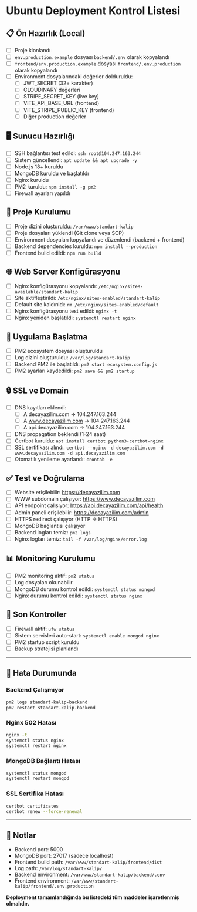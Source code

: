 # Ubuntu Deployment Kontrol Listesi

## 📋 Ön Hazırlık (Local)

- [ ] Proje klonlandı
- [ ] `env.production.example` dosyası `backend/.env` olarak kopyalandı
- [ ] `frontend/env.production.example` dosyası `frontend/.env.production` olarak kopyalandı
- [ ] Environment dosyalarındaki değerler dolduruldu:
  - [ ] JWT_SECRET (32+ karakter)
  - [ ] CLOUDINARY değerleri
  - [ ] STRIPE_SECRET_KEY (live key)
  - [ ] VITE_API_BASE_URL (frontend)
  - [ ] VITE_STRIPE_PUBLIC_KEY (frontend)
  - [ ] Diğer production değerler

## 🖥️ Sunucu Hazırlığı

- [ ] SSH bağlantısı test edildi: `ssh root@104.247.163.244`
- [ ] Sistem güncellendi: `apt update && apt upgrade -y`
- [ ] Node.js 18+ kuruldu
- [ ] MongoDB kuruldu ve başlatıldı
- [ ] Nginx kuruldu
- [ ] PM2 kuruldu: `npm install -g pm2`
- [ ] Firewall ayarları yapıldı

## 📁 Proje Kurulumu

- [ ] Proje dizini oluşturuldu: `/var/www/standart-kalip`
- [ ] Proje dosyaları yüklendi (Git clone veya SCP)
- [ ] Environment dosyaları kopyalandı ve düzenlendi (backend + frontend)
- [ ] Backend dependencies kuruldu: `npm install --production`
- [ ] Frontend build edildi: `npm run build`

## 🌐 Web Server Konfigürasyonu

- [ ] Nginx konfigürasyonu kopyalandı: `/etc/nginx/sites-available/standart-kalip`
- [ ] Site aktifleştirildi: `/etc/nginx/sites-enabled/standart-kalip`
- [ ] Default site kaldırıldı: `rm /etc/nginx/sites-enabled/default`
- [ ] Nginx konfigürasyonu test edildi: `nginx -t`
- [ ] Nginx yeniden başlatıldı: `systemctl restart nginx`

## 🚀 Uygulama Başlatma

- [ ] PM2 ecosystem dosyası oluşturuldu
- [ ] Log dizini oluşturuldu: `/var/log/standart-kalip`
- [ ] Backend PM2 ile başlatıldı: `pm2 start ecosystem.config.js`
- [ ] PM2 ayarları kaydedildi: `pm2 save && pm2 startup`

## 🔒 SSL ve Domain

- [ ] DNS kayıtları eklendi:
  - [ ] A decayazilim.com → 104.247.163.244
  - [ ] A www.decayazilim.com → 104.247.163.244
  - [ ] A api.decayazilim.com → 104.247.163.244
- [ ] DNS propagation beklendi (1-24 saat)
- [ ] Certbot kuruldu: `apt install certbot python3-certbot-nginx`
- [ ] SSL sertifikası alındı: `certbot --nginx -d decayazilim.com -d www.decayazilim.com -d api.decayazilim.com`
- [ ] Otomatik yenileme ayarlandı: `crontab -e`

## ✅ Test ve Doğrulama

- [ ] Website erişilebilir: https://decayazilim.com
- [ ] WWW subdomain çalışıyor: https://www.decayazilim.com
- [ ] API endpoint çalışıyor: https://api.decayazilim.com/api/health
- [ ] Admin paneli erişilebilir: https://decayazilim.com/admin
- [ ] HTTPS redirect çalışıyor (HTTP → HTTPS)
- [ ] MongoDB bağlantısı çalışıyor
- [ ] Backend logları temiz: `pm2 logs`
- [ ] Nginx logları temiz: `tail -f /var/log/nginx/error.log`

## 📊 Monitoring Kurulumu

- [ ] PM2 monitoring aktif: `pm2 status`
- [ ] Log dosyaları okunabilir
- [ ] MongoDB durumu kontrol edildi: `systemctl status mongod`
- [ ] Nginx durumu kontrol edildi: `systemctl status nginx`

## 🔧 Son Kontroller

- [ ] Firewall aktif: `ufw status`
- [ ] Sistem servisleri auto-start: `systemctl enable mongod nginx`
- [ ] PM2 startup script kuruldu
- [ ] Backup stratejisi planlandı

---

## 🚨 Hata Durumunda

### Backend Çalışmıyor
```bash
pm2 logs standart-kalip-backend
pm2 restart standart-kalip-backend
```

### Nginx 502 Hatası
```bash
nginx -t
systemctl status nginx
systemctl restart nginx
```

### MongoDB Bağlantı Hatası
```bash
systemctl status mongod
systemctl restart mongod
```

### SSL Sertifika Hatası
```bash
certbot certificates
certbot renew --force-renewal
```

---

## 📝 Notlar

- Backend port: 5000
- MongoDB port: 27017 (sadece localhost)
- Frontend build path: `/var/www/standart-kalip/frontend/dist`
- Log path: `/var/log/standart-kalip/`
- Backend environment: `/var/www/standart-kalip/backend/.env`
- Frontend environment: `/var/www/standart-kalip/frontend/.env.production`

**Deployment tamamlandığında bu listedeki tüm maddeler işaretlenmiş olmalıdır.**
